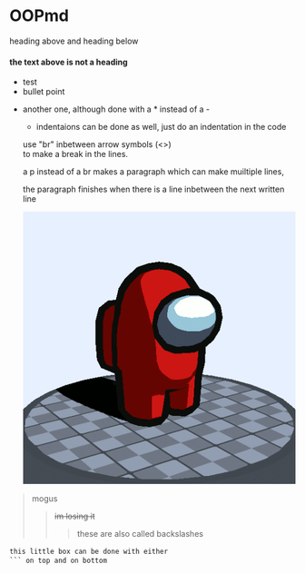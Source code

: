 # OOPmd
heading above and heading below
#### the text above is not a heading
- test
- bullet point
* another one, although done with a * instead of a -
	- indentaions can be done as well, just do an indentation in the code
	
	use "br" inbetween arrow symbols (<>) <br>
	to make a break in the lines. <br>
	<p> a p instead of a br makes
	a paragraph which can
	make muiltiple lines,
	
	the paragraph finishes when there is a line inbetween the next written line
	
	![Mogus](./Images/mogus.gif)
	
> mogus
>> ~~im losing it~~
>>> these are also called backslashes

```
this little box can be done with either 
``` on top and on bottom

```